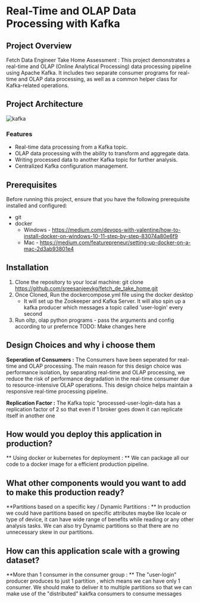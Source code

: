# Real-Time and OLAP Data Processing with Kafka

## Project Overview

Fetch Data Engineer Take Home Assessment : This project demonstrates a real-time and OLAP (Online Analytical Processing) data processing pipeline using Apache Kafka. It includes two separate consumer programs for real-time and OLAP data processing, as well as a common helper class for Kafka-related operations.

## Project Architecture

![kafka](https://github.com/sreesanjeevkg/fetch_de_take_home/assets/32449066/6e706d61-ad94-4fe9-bfdd-2237691ef9f8)

### Features

- Real-time data processing from a Kafka topic.
- OLAP data processing with the ability to transform and aggregate data.
- Writing processed data to another Kafka topic for further analysis.
- Centralized Kafka configuration management.

## Prerequisites

Before running this project, ensure that you have the following prerequisite installed and configured:


- git
- docker
  - Windows - https://medium.com/devops-with-valentine/how-to-install-docker-on-windows-10-11-step-by-step-83074a80e6f9
  - Mac - https://medium.com/featurepreneur/setting-up-docker-on-a-mac-2d3ab93801e4
          

## Installation

1. Clone the repository to your local machine: git clone https://github.com/sreesanjeevkg/fetch_de_take_home.git
2. Once Cloned, Run the dockercompose.yml file using the docker desktop
     - It will set up the Zookeeper and Kafka Server. It will also spin up a kafka producer which messages a topic called 'user-login' every second
3. Run oltp, olap python programs - pass the arguments and config according to ur prefernce TODO: Make changes here

## Design Choices and why i choose them

**Seperation of Consumers :** The Consumers have been seperated for real-time and OLAP processing. The main reason for this design choice was performance isolation, by separating real-time and OLAP processing, we reduce the risk of performance degradation in the real-time consumer due to resource-intensive OLAP operations. This design choice helps maintain a responsive real-time processing pipeline.

**Replication Factor :** The Kafka topic "processed-user-login-data has a replication factor of 2 so that even if 1 broker goes down it can replicate itself in another one

## How would you deploy this application in production?

** Using docker or kubernetes for deployment : ** We can package all our code to a docker image for a efficient production pipeline.

## What other components would you want to add to make this production ready?


**Partitions based on a specific key / Dynamic Partitions : ** In production we could have partitions based on specific attributes maybe like locale or type of device, it can have wide range of benefits while reading or any other analysis tasks. We can also try Dynamic partitions so that there are no unnecessary skew in our partitions.


## How can this application scale with a growing dataset?

**More than 1 consumer in the consumer group : ** The "user-login" producer produces to just 1 partition , which means we can have only 1 consumer. We should make to deliver it to multiple partitions so that we can make use of the "distributed" kakfka consumers to consume messages


